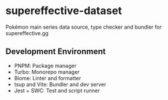 # supereffective-dataset

Pokémon main series data source, type checker and bundler for supereffective.gg

## Development Environment

- PNPM: Package manager
- Turbo: Monorepo manager
- Biome: Linter and formatter
- tsup and Vite: Bundler and dev server
- Jest + SWC: Test and script runner
